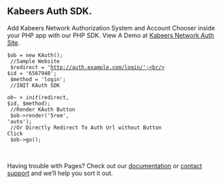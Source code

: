 ## Kabeers Auth SDK.

Add Kabeers Network Authorization System and Account Chooser inside your PHP app with our PHP SDK.
View A Demo at [Kabeers Network Auth Site](http://auth.kabeersnetwork.rf.gd/server/account/).



<code>$ob = new KAuth();<br/>
//Sample Website <br/>
$redirect = 'http://auth.example.com/login/';<br/>
$id = '6567948';<br/>
$method = 'login';<br/>
//INIT KAuth SDK<br/>
$ob->init($redirect, $id, $method);<br/>
//Render KAuth Button<br/>
$ob->render('5rem', 'auto');<br/>
//Or Directly Redirect To Auth Url without Button Click<br/>
$ob->go();<br/>
</code>
<br/><br/>


Having trouble with Pages? Check out our [documentation](https://help.github.com/categories/github-pages-basics/) or [contact support](https://github.com/contact) and we’ll help you sort it out.
